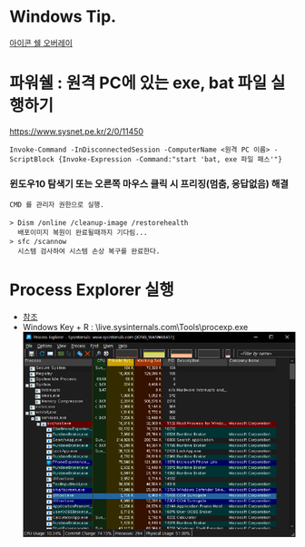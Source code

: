 # Windows Tip.

[아이콘 쉘 오버레이](IconShellOverlay/README.md "탐색기에서 git 상태 아이콘이 나오지 않을때")   


# 파워쉘 : 원격 PC에 있는 exe, bat 파일 실행하기
https://www.sysnet.pe.kr/2/0/11450   
```
Invoke-Command -InDisconnectedSession -ComputerName <원격 PC 이름> -ScriptBlock {Invoke-Expression -Command:"start 'bat, exe 파일 패스'"}
```

### 윈도우10 탐색기 또는 오른쪽 마우스 클릭 시 프리징(멈춤, 응답없음) 해결
```
CMD 를 관리자 권한으로 실행.

> Dism /online /cleanup-image /restorehealth
  배포이미지 복원이 완료될때까지 기다림...
> sfc /scannow
  시스템 검사하여 시스템 손상 복구를 완료한다.
```


# Process Explorer 실행
- [참조](https://yjshin.tistory.com/632)
- Windows Key + R : \\live.sysinternals.com\Tools\procexp.exe
![](./process_explorer.png)

